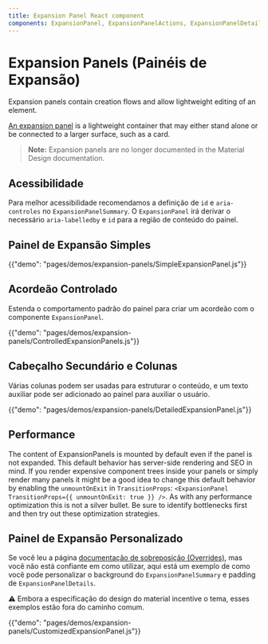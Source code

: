 ```yaml
---
title: Expansion Panel React component
components: ExpansionPanel, ExpansionPanelActions, ExpansionPanelDetails, ExpansionPanelSummary
---
```


# Expansion Panels (Painéis de Expansão)

<p class="description">Expansion panels contain creation flows and allow lightweight editing of an element.</p>

[An expansion panel](https://material.io/archive/guidelines/components/expansion-panels.html) is a lightweight container that may either stand alone or be connected to a larger surface, such as a card.

> **Note:** Expansion panels are no longer documented in the Material Design documentation.

## Acessibilidade

Para melhor acessibilidade recomendamos a definição de `id` e `aria-controles` no `ExpansionPanelSummary`. O `ExpansionPanel` irá derivar o necessário `aria-labelledby` e `id` para a região de conteúdo do painel.

## Painel de Expansão Simples

{{"demo": "pages/demos/expansion-panels/SimpleExpansionPanel.js"}}

## Acordeão Controlado

Estenda o comportamento padrão do painel para criar um acordeão com o componente `ExpansionPanel`.

{{"demo": "pages/demos/expansion-panels/ControlledExpansionPanels.js"}}

## Cabeçalho Secundário e Colunas

Várias colunas podem ser usadas para estruturar o conteúdo, e um texto auxiliar pode ser adicionado ao painel para auxiliar o usuário.

{{"demo": "pages/demos/expansion-panels/DetailedExpansionPanel.js"}}

## Performance

The content of ExpansionPanels is mounted by default even if the panel is not expanded. This default behavior has server-side rendering and SEO in mind. If you render expensive component trees inside your panels or simply render many panels it might be a good idea to change this default behavior by enabling the `unmountOnExit` in `TransitionProps`: `<ExpansionPanel TransitionProps={{ unmountOnExit: true }} />`. As with any performance optimization this is not a silver bullet. Be sure to identify bottlenecks first and then try out these optimization strategies.

## Painel de Expansão Personalizado

Se você leu a página [documentação de sobreposição (Overrides)](/customization/overrides/), mas você não está confiante em como utilizar, aqui está um exemplo de como você pode personalizar o background do `ExpansionPanelSummary` e padding de `ExpansionPanelDetails`.

⚠️ Embora a especificação do design do material incentive o tema, esses exemplos estão fora do caminho comum.

{{"demo": "pages/demos/expansion-panels/CustomizedExpansionPanel.js"}}

